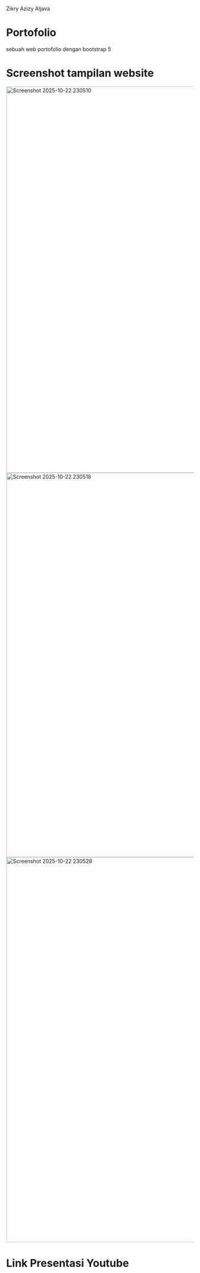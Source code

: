 Zikry Azizy Aljava
# Portofolio
sebuah web portofolio dengan bootstrap 5
# Screenshot tampilan website

<img width="1919" height="1038" alt="Screenshot 2025-10-22 230510" src="https://github.com/user-attachments/assets/7e7fc738-9070-4553-a4b4-fd358134115d" />
<img width="1919" height="1033" alt="Screenshot 2025-10-22 230518" src="https://github.com/user-attachments/assets/cb4aaab3-9ad2-4511-be23-54387758a751" />
<img width="1919" height="1035" alt="Screenshot 2025-10-22 230528" src="https://github.com/user-attachments/assets/02037e65-93be-4ad9-be31-723d14c2ed7a" />

# Link Presentasi Youtube
